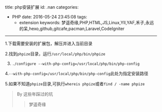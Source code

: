 title: php安装扩展
id: .nan
categories:
  - PHP
date: 2016-05-24 23:45:08
tags: 
	- extension
keywords: 梦遥奇缘,PHP,HTML,JS,Linux,YII,YAF,禾子,永远的呆,hexo,github,gitcafe,pacman,Laravel,CodeIgniter
---

1.下载需要安装的扩展包，解压并进入当前目录

2.找到`phpize`目录，运行`/usr/local/php/bin/phpize`

3. `./configure --with-php-config=/usr/local/php/bin/php-config`

4.`--with-php-config=/usr/local/php/bin/php-config`此处为指定安装路径

5.如果不知道`phpize`目录,可执行`whereis phpize`或者`find / -name phpize`

>By 这些年踩过的坑
 >>梦遥奇缘